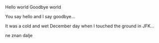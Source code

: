 Hello world
Goodbye world

You say hello and I say goodbye...

It was a cold and wet December day when I touched the ground in JFK...

ne znan dalje
